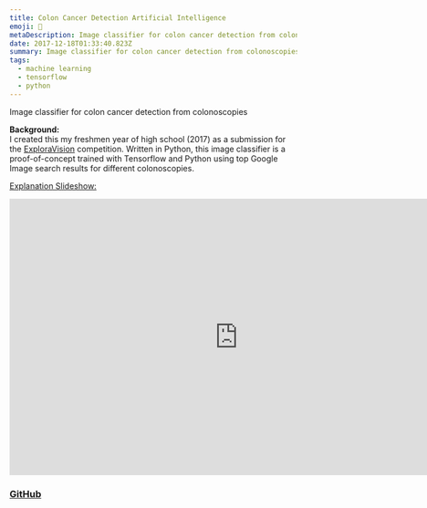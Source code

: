 ```yaml
---
title: Colon Cancer Detection Artificial Intelligence
emoji: 🦠
metaDescription: Image classifier for colon cancer detection from colonoscopies
date: 2017-12-18T01:33:40.823Z
summary: Image classifier for colon cancer detection from colonoscopies
tags:
  - machine learning
  - tensorflow
  - python
---
```

Image classifier for colon cancer detection from colonoscopies

**Background:**\
I created this my freshmen year of high school (2017) as a submission for the [ExploraVision](https://www.exploravision.org/) competition. Written in Python, this image classifier is a proof-of-concept trained with Tensorflow and Python using top Google Image search results for different colonoscopies.

[Explanation Slideshow:](https://docs.google.com/presentation/d/e/2PACX-1vTNXO7N1CGvq7RkXtUEfWw1a6skXcx2Wo8Bxzl1vOJZvWX97rXljcT3LS1M08dZ4vL6chyBP-9-AN6v/embed?start=false&loop=true&delayms=3000)

<iframe class="embed-responsive-item" src="https://docs.google.com/presentation/d/e/2PACX-1vTNXO7N1CGvq7RkXtUEfWw1a6skXcx2Wo8Bxzl1vOJZvWX97rXljcT3LS1M08dZ4vL6chyBP-9-AN6v/embed?start=false&loop=true&delayms=3000" frameborder="0" width="800" height="485" allowfullscreen                               mozallowfullscreen="true" webkitallowfullscreen="true"></iframe>

### [GitHub](https://github.com/shiv213/Artificial-Intelligence-for-Colon-Cancer-Detection "GitHub")